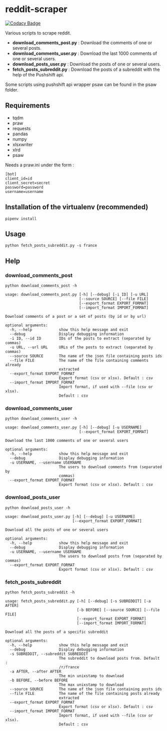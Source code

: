 # reddit-scraper

[![Codacy Badge](https://api.codacy.com/project/badge/Grade/1b70d3ce7401431e88f357e090852ea9)](https://app.codacy.com/app/dbeley/reddit-scraper?utm_source=github.com&utm_medium=referral&utm_content=dbeley/reddit-scraper&utm_campaign=Badge_Grade_Dashboard)

Various scripts to scrape reddit.

- **download_comments_post.py** : Download the comments of one or several posts.
- **download_comments_user.py** : Download the last 1000 comments of one or several users.
- **download_posts_user.py** : Download the posts of one or several users.
- **fetch_posts_subreddit.py** : Download the posts of a subreddit with the help of the Pushshift api.

Some scripts using pushshift api wrapper psaw can be found in the psaw folder.

## Requirements

- tqdm
- praw
- requests
- pandas
- numpy
- xlsxwriter
- xlrd
- psaw

Needs a praw.ini under the form :

```
[bot]
client_id=id
client_secret=secret
password=password
username=username
```

## Installation of the virtualenv (recommended)

```
pipenv install
```

## Usage

```
python fetch_posts_subreddit.py -s france
```

## Help

### download_comments_post

```
python download_comments_post -h
```

```
usage: download_comments_post.py [-h] [--debug] [-i ID] [-u URL]
                                 [--source SOURCE] [--file FILE]
                                 [--export_format EXPORT_FORMAT]
                                 [--import_format IMPORT_FORMAT]

Download comments of a post or a set of posts (by id or by url)

optional arguments:
  -h, --help            show this help message and exit
  --debug               Display debugging information
  -i ID, --id ID        IDs of the posts to extract (separated by commas)
  -u URL, --url URL     URLs of the posts to extract (separated by commas)
  --source SOURCE       The name of the json file containing posts ids
  --file FILE           The name of the file containing comments already
                        extracted
  --export_format EXPORT_FORMAT
                        Export format (csv or xlsx). Default : csv
  --import_format IMPORT_FORMAT
                        Import format, if used with --file (csv or xlsx).
                        Default : csv
```

### download_comments_user

```
python download_comments_user -h
```

```
usage: download_comments_user.py [-h] [--debug] [-u USERNAME]
                                 [--export_format EXPORT_FORMAT]

Download the last 1000 comments of one or several users

optional arguments:
  -h, --help            show this help message and exit
  --debug               Display debugging information
  -u USERNAME, --username USERNAME
                        The users to download comments from (separated by
                        commas)
  --export_format EXPORT_FORMAT
                        Export format (csv or xlsx). Default : csv
```

### download_posts_user

```
python download_posts_user -h
```

```
usage: download_posts_user.py [-h] [--debug] [-u USERNAME]
                              [--export_format EXPORT_FORMAT]

Download all the posts of one or several users

optional arguments:
  -h, --help            show this help message and exit
  --debug               Display debugging information
  -u USERNAME, --username USERNAME
                        The users to download posts from (separated by commas)
  --export_format EXPORT_FORMAT
                        Export format (csv or xlsx). Default : csv
```

### fetch_posts_subreddit

```
python fetch_posts_subreddit -h
```

```
usage: fetch_posts_subreddit.py [-h] [--debug] [-s SUBREDDIT] [-a AFTER]
                                [-b BEFORE] [--source SOURCE] [--file FILE]
                                [--export_format EXPORT_FORMAT]
                                [--import_format IMPORT_FORMAT]

Download all the posts of a specific subreddit

optional arguments:
  -h, --help            show this help message and exit
  --debug               Display debugging information
  -s SUBREDDIT, --subreddit SUBREDDIT
                        The subreddit to download posts from. Default :
                        /r/france
  -a AFTER, --after AFTER
                        The min unixstamp to download
  -b BEFORE, --before BEFORE
                        The max unixstamp to download
  --source SOURCE       The name of the json file containing posts ids
  --file FILE           The name of the file containing posts already
                        extracted
  --export_format EXPORT_FORMAT
                        Export format (csv or xlsx). Default : csv
  --import_format IMPORT_FORMAT
                        Import format, if used with --file (csv or xlsx).
                        Default : csv
```
